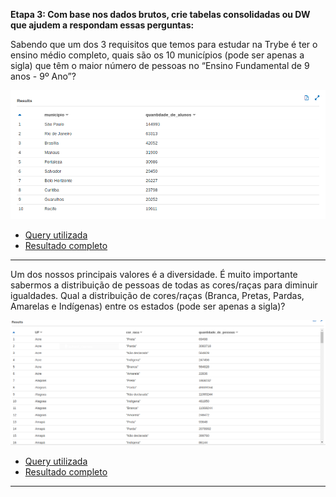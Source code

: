 **Etapa 3: Com base nos dados brutos, crie tabelas consolidadas ou DW que ajudem a respondam essas perguntas:**

Sabendo que um dos 3 requisitos que temos para estudar na Trybe é ter o ensino médio completo, quais são os 10 municípios (pode ser apenas a sigla) que têm o maior número de pessoas no “Ensino Fundamental de 9 anos - 9º Ano”?



![](./images/top_10.png)

 - [Query utilizada](./data/queries_athena/top_10_municipios.sql)
 - [Resultado completo](./data/query_results_athena/top_10_municipios.csv)

---

Um dos nossos principais valores é a diversidade. É muito importante sabermos a distribuição de pessoas de todas as cores/raças para diminuir igualdades. Qual a distribuição de cores/raças (Branca, Pretas, Pardas, Amarelas e Indígenas) entre os estados (pode ser apenas a sigla)?

![](./images/distribuicao.png)

 - [Query utilizada](./data/queries_athena/estimativa_cor_raca.sql)
 - [Resultado completo](./data/query_results_athena/distribuicao_cor_raca_por_uf.csv)

---
   

